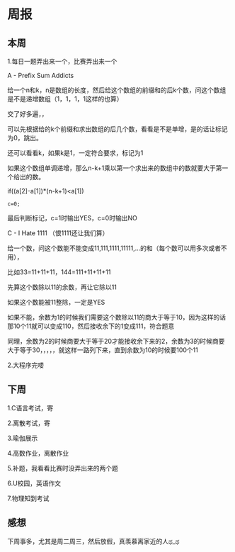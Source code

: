 # 周报
## 本周
1.每日一题弄出来一个，比赛弄出来一个

A - Prefix Sum Addicts

给一个n和k，n是数组的长度，然后给这个数组的前缀和的后k个数，问这个数组是不是递增数组（1，1，1，1这样的也算）

交了好多遍，，

可以先根据给的k个前缀和求出数组的后几个数，看看是不是单增，是的话让标记为0，跳出。

还可以看看k，如果k是1，一定符合要求，标记为1

如果这个数组单调递增，那么n-k+1乘以第一个求出来的数组中的数就要大于第一个给出的数。

if((a[2]-a[1])*(n-k+1)<a[1])

    c=0;

最后判断标记，c=1时输出YES，c=0时输出NO

C - I Hate 1111 （恨1111还让我们算）

给一个数，问这个数能不能变成11,111,1111,11111,…的和（每个数可以用多次或者不用），

比如33=11+11+11，144=111+11+11+11

先算这个数除以11的余数，再让它除以11

如果这个数能被11整除，一定是YES

如果不能，余数为1的时候我们需要这个数除以11的商大于等于10，因为这样的话那10个11就可以变成110，然后接收余下的1变成111，符合题意

同理，余数为2的时候商要大于等于20才能接收余下来的2，余数为3的时候商要大于等于30，，，，，就这样一路列下来，直到余数为10的时候要100个11

2.大程序完喽
## 下周
1.C语言考试，寄

2.离散考试，寄

3.瑜伽展示

4.高数作业，离散作业

5.补题，我看看比赛时没弄出来的两个题

6.U校园，英语作文

7.物理知到考试

## 感想
下周事多，尤其是周二周三，然后放假，真羡慕离家近的人ಥ_ಥ
